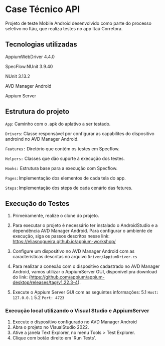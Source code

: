 ﻿

# Case Técnico API  
Projeto de teste Mobile Android desenvolvido como parte do processo seletivo no Itáu, que realiza testes no app Itaú Corretora.

## Tecnologias utilizadas 
AppiumWebDriver 4.4.0

SpecFlow.NUnit 3.9.40

NUnit 3.13.2

AVD Manager Android

Appium Server

## Estrutura do projeto
`App`: Caminho com o .apk do aplativo a ser testado.

`Drivers`: Classe responsável por configurar as capabilites do dispositivo androind no AVD Manager Android.

`Features:` Diretório que contém os testes em Specflow.

`Helpers:` Classes que dão suporte à execução dos testes.

`Hooks:` Estrutura base para a execução com Specflow.

`Pages:`Implementação dos elementos de cada tela do app.

`Steps:`Implementação dos steps de cada cenário das fetures.

## Execução do Testes

1. Primeiramente, realize o clone do projeto.

2. Para executar o projeto é necessário ter instalado o AndroidStudio e a dependência AVD Manager Android. Para configurar o ambiente de execução, siga os passos descritos nesse link: https://eliasnogueira.github.io/appium-workshop/

3. Configure um dispositivo no AVD Manager Android com as características descritas no arquivo `Driver/AppiumDriver.cs`

4. Para realizar a conexão com o dispositivo cadastrado no AVD Manager Android, vamos utilizar o AppiumServer GUI, disponível pra download do link: (https://github.com/appium/appium-desktop/releases/tag/v1.22.3-4).

5. Execute o Appium Server GUI com as seguintes informações: 
	5.1 `Host: 127.0.0.1`
	5.2 `Port: 4723`

### Execução local utilizando o Visual Studio e AppiumServer

1. Execute o dispositivo configurado no AVD Manager Android
2. Abra o projeto no VisualStudio 2022.
3. Ative a janela Text Explorer, no menu Tools > Test Explorer.
3. Clique com botão direito em 'Run Tests'.


 






